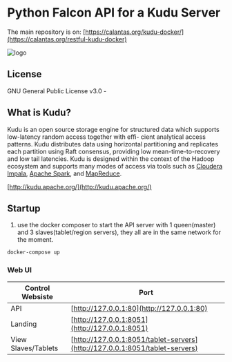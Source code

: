 # Python Falcon API for a Kudu Server

The main repository is on:
[https://calantas.org/kudu-docker/](https://calantas.org/restful-kudu-docker)

![logo](http://getkudu.io/img/logo.png)

## License
GNU General Public License v3.0 -

## What is Kudu?
Kudu is an open source storage engine for structured data which supports low-latency random access together with effi- cient analytical access patterns. Kudu distributes data using horizontal partitioning and replicates each partition using Raft consensus, providing low mean-time-to-recovery and low tail latencies. Kudu is designed within the context of the Hadoop ecosystem and supports many modes of access via tools such as [Cloudera Impala](http://impala.io/), [Apache Spark](http://spark.apache.org/), and [MapReduce](https://hadoop.apache.org/).

[http://kudu.apache.org/](http://kudu.apache.org/)

## Startup 

1. use the docker composer to start the API server with 1 queen(master) and 3 slaves(tablet/region servers), they all are in the same network for the moment.
```bash
docker-compose up 
```






### Web UI
| Control Websiste               | Port                                              |
| ----------------------- |-------------------------------------------------- |
| API                     | [http://127.0.0.1:80](http://127.0.0.1:80)  |
| Landing                 | [http://127.0.0.1:8051](http://127.0.0.1:8051)  |
| View Slaves/Tablets     | [http://127.0.0.1:8051/tablet-servers](http://127.0.0.1:8051/tablet-servers)  |



